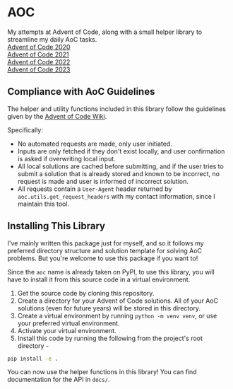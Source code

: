 # AOC
My attempts at Advent of Code, along with a small helper library to streamline my daily AoC tasks.  
[Advent of Code 2020](https://adventofcode.com/2020)  
[Advent of Code 2021](https://adventofcode.com/2021)  
[Advent of Code 2022](https://adventofcode.com/2022)  
[Advent of Code 2023](https://adventofcode.com/2023)

## Compliance with AoC Guidelines
The helper and utility functions included in this library follow the guidelines given by the [Advent of Code Wiki](https://www.reddit.com/r/adventofcode/wiki/faqs/automation).

Specifically:
- No automated requests are made, only user initiated.
- Inputs are only fetched if they don't exist locally, and user confirmation is asked if overwriting local input.
- All local solutions are cached before submitting, and if the user tries to submit a solution that is already stored and known to be incorrect, no request is made and user is informed of incorrect solution.
- All requests contain a `User-Agent` header returned by `aoc.utils.get_request_headers` with my contact information, since I maintain this tool.

## Installing This Library
I've mainly written this package just for myself, and so it follows my preferred directory structure and solution template for solving AoC problems. But you're welcome to use this package if you want to!

Since the `aoc` name is already taken on PyPI, to use this library, you will have to install it from this source code in a virtual environment.

1. Get the source code by cloning this repository.
2. Create a directory for your Advent of Code solutions. All of your AoC solutions (even for future years) will be stored in this directory.
3. Create a virtual environment by running `python -m venv venv`, or use your preferred virtual environment.
4. Activate your virtual environment.
5. Install this code by running the following from the project's root directory -
```bash
pip install -e .
```

You can now use the helper functions in this library! You can find documentation for the API in `docs/`.
